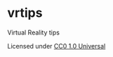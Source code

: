 # vrtips

Virtual Reality tips

Licensed under [CC0 1.0 Universal](https://github.com/TrueWill/vrtips/blob/main/LICENSE)
